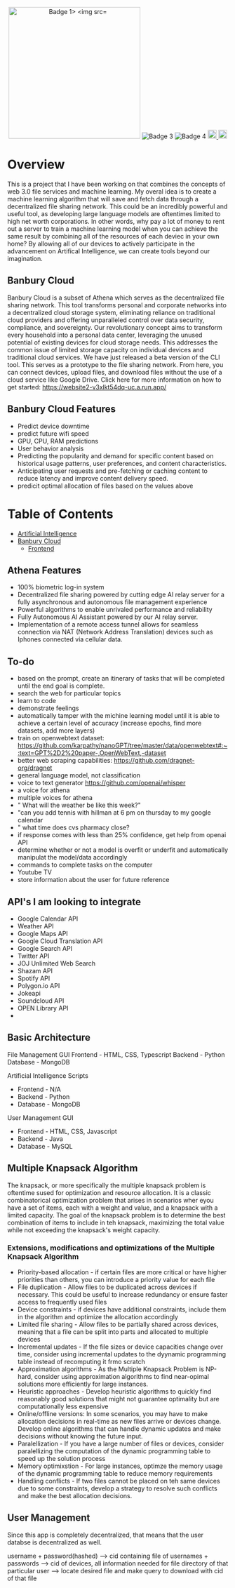 

<!-- First row: -->
<p align="center">
  <img src="https://github.com/mmills6060/Athena/blob/5c5af257a4f03597422a419f5a06e56f1940e7db/3yk0j06n.png" height="300" alt="Badge 1>
  <img src="https://img.shields.io/github/downloads/mmills6060/Athena/total" alt="Badge 2">
  <img src="https://img.shields.io/github/repo-size/mmills6060/Athena" alt="Badge 3">
  <img src="https://img.shields.io/github/last-commit/mmills6060/Athena" alt="Badge 4">
    <a href="https://github.com/mmills6060">
    <img src="https://img.shields.io/github/actions/workflow/status/TheAlgorithms/Python/build.yml?branch=master&label=CI&logo=github&style=flat-square" height="20" alt="GitHub Workflow Status">
  </a>
  <a href="https://github.com/pre-commit/pre-commit">
    <img src="https://img.shields.io/badge/pre--commit-enabled-brightgreen?logo=pre-commit&logoColor=white&style=flat-square" height="20" alt="pre-commit">
  </a>
</p>



</p>


# Overview

This is a project that I have been working on that combines the concepts of web 3.0 file services and machine learning. My overal idea is to create a machine learning algorithm that will save and fetch data through a decentralized file sharing network. This could be an incredibly powerful and useful tool, as developing large language models are oftentimes limited to high net worth corporations. In other words, why pay a lot of money to rent out a server to train a machine learning model when you can achieve the same result by combining all of the resources of each deviec in your own home? By allowing all of our devices to actively participate in the advancement on Artifical Intelligence, we can create tools beyond our imagination.

## Banbury Cloud

Banbury Cloud is a subset of Athena which serves as the decentralized file sharing network. This tool transforms personal and corporate networks into a decentralized cloud storage system, eliminating reliance on traditional cloud providers and offering unparalleled control over data security, compliance, and sovereignty. Our revolutionary concept aims to transform every household into a personal data center, leveraging the unused potential of existing devices for cloud storage needs. This addresses the common issue of limited storage capacity on individual devices and traditional cloud services. We have just released a beta version of the CLI tool. This serves as a prototype to the file sharing network. From here, you can connect devices, upload files, and download files without the use of a cloud service like Google Drive. Click here for more information on how to get started: https://website2-v3xlkt54dq-uc.a.run.app/

## Banbury Cloud Features

* Predict device downtime
* predict future wifi speed
* GPU, CPU, RAM predictions
* User behavior analysis
* Predicting the popularity and demand for specific content based on historical usage patterns, user preferences, and content characteristics.
* Anticipating user requests and pre-fetching or caching content to reduce latency and improve content delivery speed.
* predicit optimal allocation of files based on the values above

# Table of Contents
* <a href="https://github.com/Banbury-inc/Athena/blob/main/Artificial_Intelligence/readme.md"> Artificial Intelligence </a>
* <a href="https://github.com/Banbury-inc/Athena/tree/main/Banbury_Cloud"> Banbury Cloud </a>
  * <a href="https://github.com/Banbury-inc/Athena/tree/main/Banbury_Cloud/frontend"> Frontend </a>
## Athena Features

* 100% biometric log-in system
* Decentralized file sharing powered by cutting edge AI relay server for a fully asynchronous and autonomous file management experience
* Powerful algorithms to enable unrivaled performance and reliability
* Fully Autonomous AI Assistant powered by our AI relay server.
* Implementation of a remote access tunnel allows for seamless connection via NAT (Network Address Translation) devices such as Iphones connected via cellular data.

## To-do

* based on the prompt, create an itinerary of tasks that will be completed until the end goal is complete.
* search the web for particular topics
* learn to code
* demonstrate feelings
* automatically tamper with the michine learning model until it is able to achieve a certain level of accuracy (increase epochs, find more datasets, add more layers)
* train on openwebtext dataset: https://github.com/karpathy/nanoGPT/tree/master/data/openwebtext#:~:text=GPT%2D2%20paper-,OpenWebText,-dataset
* better web scraping capabilities: https://github.com/dragnet-org/dragnet
* general language model, not classification
* voice to text generator https://github.com/openai/whisper
* a voice for athena
* multiple voices for athena
* " What will the weather be like this week?"
* "can you add tennis with hillman at 6 pm on thursday to my google calendar
* " what time does cvs pharmacy close?
* if response comes with less than 25% confidence, get help from openai API
* determine whether or not a model is overfit or underfit and automatically manipulat the model/data accordingly
* commands to complete tasks on the computer
* Youtube TV
* store information about the user for future reference

## API's I am looking to integrate

* Google Calendar API
* Weather API
* Google Maps API
* Google Cloud Translation API
* Google Search API
* Twitter API
* JOJ Unlimited Web Search
* Shazam API
* Spotify API
* Polygon.io API
* Jokeapi
* Soundcloud API
* OPEN Library API
* 

## Basic Architecture

File Management GUI
Frontend - HTML, CSS, Typescript
Backend - Python
Database - MongoDB

Artificial Intelligence Scripts

* Frontend - N/A
* Backend - Python
* Database - MongoDB

User Management GUI

* Frontend - HTML, CSS, Javascript
* Backend - Java
* Database - MySQL

## Multiple Knapsack Algorithm

The knapsack, or more specifically the multiple knapsack problem is oftentime sused for optimization and resource allocation. It is a classic combinatorical optimization problem that arises in scenarios wher eyou have a set of items, each with a weight and value, and a knapsack with a limited capacity. The goal of the knapsack problem is to determine the best combination of items to include in teh knapsack, maximizing the total value while not exceeding the knapsack's weight capacity.

### Extensions, modifications and optimizations of the Multiple Knapsack Algorithm

* Priority-based allocation - if certain files are more critical or have higher priorities than others, you can introduce a priority value for each file
* File duplication - Allow files to be duplicated across devices if necessary. This could be useful to increase redundancy or ensure faster access to frequently used files
* Device constraints - if devices have additional constraints, include them in the algorithm and optimize the allocation accordingly
* Limited file sharing - Allow files to be partially shared across devices, meaning that a file can be split into parts and allocated to multiple devices
* Incremental updates - If the file sizes or device capacities change over time, consider using incremental updates to the dyynamic programming table instead of recomputing it frmo scratch
* Approximation algorithms - As the Multiple Knapsack Problem is NP-hard, consider using approximation algorithms to find near-opimal solutions more efficiently for large instances.
* Heuristic approaches - Develop heuristic algorithms to quickly find reasonably good solutions that might not guarantee optimality but are computationally less expensive
* Online/offline versions: In some scenarios, you may have to make allocation decisions in real-time as new files arrive or devices change. Develop online algorithms that can handle dynamic updates and make decisions without knowing the future input.
* Paralellization - If you have a large number of files or devices, consider paralellizing the computation of the dynamic programming table to speed up the solution process
* Memory optimixstion - For large instances, optimze the memory usage of the dynamic programming table to reduce memory requirements
* Handling conflicts - If two files cannot be placed on teh same devices due to some constraints, develop a strategy to resolve such conflicts and make the best allocation decisions.

## User Management
Since this app is completely decentralized, that means that the user databse is decentralized as well. 

username + password(hashed) --> cid containing file of usernames + passwords --> cid of devices, all information needed for file directory of that particular user --> locate desired file and make query to download with cid of that file
